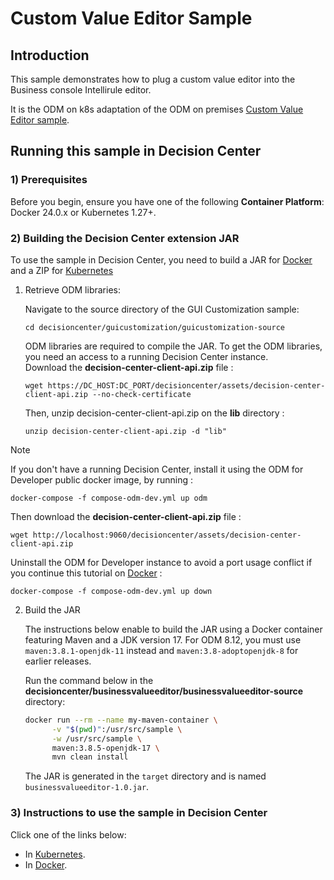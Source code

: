 # Custom Value Editor Sample

## Introduction

This sample demonstrates how to plug a custom value editor into the Business console Intellirule editor.

It is the ODM on k8s adaptation of the ODM on premises [Custom Value Editor sample](https://www.ibm.com/docs/en/odm/9.0.0?topic=center-custom-value-editor).

## Running this sample in Decision Center

### 1) Prerequisites

Before you begin, ensure you have one of the following **Container Platform**: Docker 24.0.x or Kubernetes 1.27+.

### 2) Building the Decision Center extension JAR

To use the sample in Decision Center, you need to build a JAR for [Docker](README-DOCKER.md) and a ZIP for [Kubernetes](README-KUBERNETES.md)

   1. Retrieve ODM libraries:

      Navigate to the source directory of the GUI Customization sample:

      ```
      cd decisioncenter/guicustomization/guicustomization-source
      ```
      
      ODM libraries are required to compile the JAR.
      To get the ODM libraries, you need an access to a running Decision Center instance.      
      Download the **decision-center-client-api.zip** file :

      ```
      wget https://DC_HOST:DC_PORT/decisioncenter/assets/decision-center-client-api.zip --no-check-certificate
      ```

      Then, unzip decision-center-client-api.zip on the **lib** directory :
      ```
      unzip decision-center-client-api.zip -d "lib"
      ```

> [!NOTE]
> If you don't have a running Decision Center, install it using the ODM for Developer public docker image, by running :
> ```
> docker-compose -f compose-odm-dev.yml up odm
> ```
> Then download the **decision-center-client-api.zip** file :
> ```
> wget http://localhost:9060/decisioncenter/assets/decision-center-client-api.zip
> ```
> Uninstall the ODM for Developer instance to avoid a port usage conflict if you continue this tutorial on [Docker](README-DOCKER.md) :
> ```
> docker-compose -f compose-odm-dev.yml up down
> ```

   2. Build the JAR

      The instructions below enable to build the JAR using a Docker container featuring Maven and a JDK version 17. For ODM 8.12, you must use `maven:3.8.1-openjdk-11` instead and `maven:3.8-adoptopenjdk-8` for earlier releases.

      Run the command below in the **decisioncenter/businessvalueeditor/businessvalueeditor-source** directory:

         ```bash
         docker run --rm --name my-maven-container \
               -v "$(pwd)":/usr/src/sample \
               -w /usr/src/sample \
               maven:3.8.5-openjdk-17 \
               mvn clean install
         ```

      The JAR is generated in the `target` directory and is named `businessvalueeditor-1.0.jar`.

### 3) Instructions to use the sample in Decision Center

Click one of the links below:
   * In [Kubernetes](README-KUBERNETES.md).
   * In [Docker](README-DOCKER.md). 
